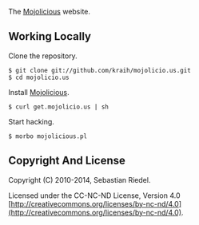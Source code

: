 
  The [Mojolicious](http://mojolicio.us) website.

## Working Locally

  Clone the repository.

    $ git clone git://github.com/kraih/mojolicio.us.git
    $ cd mojolicio.us

  Install [Mojolicious](http://mojolicio.us).

    $ curl get.mojolicio.us | sh

  Start hacking.

    $ morbo mojolicious.pl

## Copyright And License

  Copyright (C) 2010-2014, Sebastian Riedel.

  Licensed under the CC-NC-ND License, Version 4.0
  [http://creativecommons.org/licenses/by-nc-nd/4.0](http://creativecommons.org/licenses/by-nc-nd/4.0).

